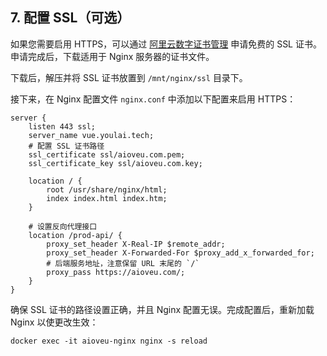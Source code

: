 ## 7. 配置 SSL（可选）

如果您需要启用 HTTPS，可以通过 [阿里云数字证书管理](https://yundun.console.aliyun.com/?spm=a2c1d.8251892.top-nav.4.5b855b76gfFWUC&p=cas#/certExtend/free/cn-hangzhou?currentPage=1&pageSize=10&keyword=&statusCode=) 申请免费的 SSL 证书。申请完成后，下载适用于 Nginx 服务器的证书文件。





下载后，解压并将 SSL 证书放置到 `/mnt/nginx/ssl` 目录下。

接下来，在 Nginx 配置文件 `nginx.conf` 中添加以下配置来启用 HTTPS：

```
server {
    listen 443 ssl;
    server_name vue.youlai.tech;
    # 配置 SSL 证书路径
    ssl_certificate ssl/aioveu.com.pem;
    ssl_certificate_key ssl/aioveu.com.key;

    location / {
        root /usr/share/nginx/html;
        index index.html index.htm;
    }

    # 设置反向代理接口
    location /prod-api/ {
        proxy_set_header X-Real-IP $remote_addr;
        proxy_set_header X-Forwarded-For $proxy_add_x_forwarded_for;
        # 后端服务地址，注意保留 URL 末尾的 `/`
        proxy_pass https://aioveu.com/;
    }
}
```

确保 SSL 证书的路径设置正确，并且 Nginx 配置无误。完成配置后，重新加载 Nginx 以使更改生效：

```
docker exec -it aioveu-nginx nginx -s reload
```

